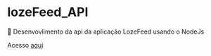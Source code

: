 # lozeFeed_API
:rocket: Desenvovlimento da api da aplicação LozeFeed usando o NodeJs

Acesso [aqui](https://lozefeedapi.herokuapp.com/)
